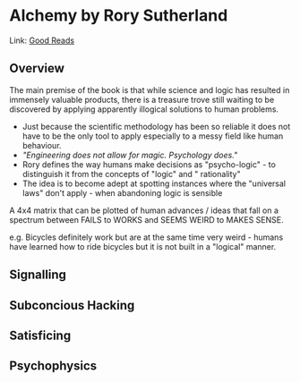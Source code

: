 # Alchemy by Rory Sutherland

Link: [Good Reads](https://www.goodreads.com/book/show/26210508-alchemy)

## Overview

The main premise of the book is that while science and logic has resulted in immensely valuable products, there is a
treasure trove still waiting to be discovered by applying apparently illogical solutions to human problems.

- Just because the scientific methodology has been so reliable it does not have to be the only tool to apply especially
  to a messy field like human behaviour.
- _"Engineering does not allow for magic. Psychology does."_
- Rory defines the way humans make decisions as "psycho-logic" - to distinguish it from the concepts of "logic" and "
  rationality"
- The idea is to become adept at spotting instances where the "universal laws" don't apply - when abandoning logic is
  sensible

A 4x4 matrix that can be plotted of human advances / ideas that fall on a spectrum between FAILS to WORKS and SEEMS
WEIRD to MAKES SENSE.

e.g. Bicycles definitely work but are at the same time very weird - humans have learned how to ride bicycles but it is
not built in a "logical" manner.

## Signalling

## Subconcious Hacking

## Satisficing

## Psychophysics
